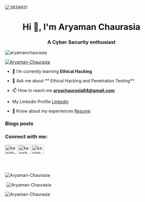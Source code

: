 ![3839931](https://user-images.githubusercontent.com/116074002/196403669-19fc0e32-7db6-4ab7-b03d-01be13d2d700.jpg)


<h1 align="center">Hi 👋, I'm Aryaman Chaurasia </h1>
<h3 align="center">A Cyber Security enthusiast </h3>

<p align="left"> <img src="https://komarev.com/ghpvc/?username=Aryaman-Chaurasia&label=Profile%20views&color=0e75b6&style=flat" alt="aryamanchaurasia" /> </p>

<p align="left"> <a href="https://github.com/ryo-ma/github-profile-trophy"><img src="https://github-profile-trophy.vercel.app/?username=Aryaman-Chaurasia" alt="Aryaman-Chaurasia" /></a> </p>


- 🌱 I’m currently learning **Ethical Hacking**

- 💬 Ask me about ** Ethical Hacking and Penetration Testing**

- 📫 How to reach me **aryachaurasia84@gmail.com**

- My Linkedin Profile [Linkedin](https://www.linkedin.com/in/aryaman-chaurasia/) 

- 📄 Know about my experiences [Resume](https://drive.google.com/file/d/1_kmOuGosW4j0WfS9DaitpzhXORk9Sfr-/view?usp=sharing)

### Blogs posts
<!-- BLOG-POST-LIST:START -->
<!-- BLOG-POST-LIST:END -->

<h3 align="left">Connect with me:</h3>
<p align="left">
<a href="https://linkedin.com/in/aryaman-chaurasia" target="blank"><img align="center" src="https://raw.githubusercontent.com/rahuldkjain/github-profile-readme-generator/master/src/images/icons/Social/linked-in-alt.svg" alt="kanish-bodhwani" height="30" width="40" /></a>
<a href="https://fb.com/kanish.bodhwani" target="blank"><img align="center" src="https://raw.githubusercontent.com/rahuldkjain/github-profile-readme-generator/master/src/images/icons/Social/facebook.svg" alt="kanish.bodhwani" height="30" width="40" /></a>
<a href="https://instagram.com/kanish_bodhwani" target="blank"><img align="center" src="https://raw.githubusercontent.com/rahuldkjain/github-profile-readme-generator/master/src/images/icons/Social/instagram.svg" alt="kanish_bodhwani" height="30" width="40" /></a>
</p>

<br>
<br>

<p><img align="left" src="https://github-readme-stats.vercel.app/api/top-langs?username=Aryaman-Chaurasia&show_icons=true&locale=en&layout=compact" alt="Aryaman-Chaurasia" /></p>
<br>
<p>&nbsp;<img align="center" src="https://github-readme-stats.vercel.app/api?username=Aryaman-Chaurasia&show_icons=true&locale=en" alt="Aryaman-Chaurasia" /></p>

<p><img align="center" src="https://github-readme-streak-stats.herokuapp.com/?user=Aryaman-Chaurasia&" alt="Aryaman-Chaurasia" /></p>
